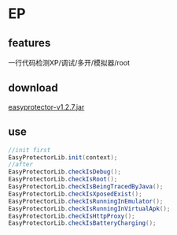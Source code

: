 # EP
## features
一行代码检测XP/调试/多开/模拟器/root
## download
[easyprotector-v1.2.7.jar](https://raw.githubusercontent.com/Aabbye1234/EasyProtector/master/easyprotector-v1.2.7.jar)
## use
``` java
//init first
EasyProtectorLib.init(context);
//after
EasyProtectorLib.checkIsDebug();
EasyProtectorLib.checkIsRoot();
EasyProtectorLib.checkIsBeingTracedByJava();
EasyProtectorLib.checkIsXposedExist();
EasyProtectorLib.checkIsRunningInEmulator();
EasyProtectorLib.checkIsRunningInVirtualApk();
EasyProtectorLib.checkIsHttpProxy();
EasyProtectorLib.checkIsBatteryCharging();
```
